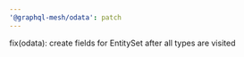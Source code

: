 ```yaml
---
'@graphql-mesh/odata': patch
---
```


fix(odata): create fields for EntitySet after all types are visited
